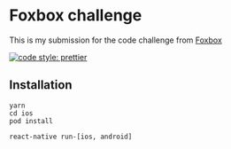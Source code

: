 # Foxbox challenge
This is my submission for the code challenge from [Foxbox](https://foxbox.co/)

<a href="#badge">
  <img alt="code style: prettier" src="https://img.shields.io/badge/code_style-prettier-ff69b4.svg?style=flat-square">
</a>

## Installation

```
yarn
cd ios
pod install

react-native run-[ios, android]
```

